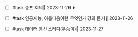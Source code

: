 - [ ] #task  종프 회의📅 2023-11-26 ⏫ 
- [ ] #task 인공지능, 아름다움이란 무엇인가 강의 듣기📅 2023-11-26 
- [ ] #task  데이터 통신 스터디(우승이)📅 2023-11-27 

